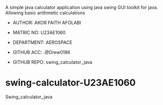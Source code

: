 A simple java calculator application using java swing GUI toolkit for java. Allowing basic arithmetic calculations

* AUTHOR: AKOR FAITH AFOLABI

* MATRIC NO: U23AE1060

* DEPARTMENT: AEROSPACE

* GITHUB ACC: .@Drew0186

* GITHUB REPO: swing_calculator_java

# swing-calculator-U23AE1060
Swing_calculator_java
